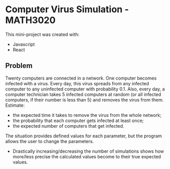 # Computer Virus Simulation - MATH3020

This mini-project was created with:

- Javascript
- React

## Problem

Twenty computers are connected in a network. One computer becomes infected with a virus. Every day, this virus spreads from any infected computer to any uninfected computer with probability 0.1. Also, every day, a computer technician takes 5 infected computers at random (or all infected computers, if their number is less than 5) and removes the virus from them. Estimate:

- the expected time it takes to remove the virus from the whole network;
- the probability that each computer gets infected at least once;
- the expected number of computers that get infected.

The situation provides defined values for each parameter, but the program allows the user to change the parameters.

- Drastically increasing/decreasing the number of simulations shows how more/less precise the calculated values become to their true expected values.
